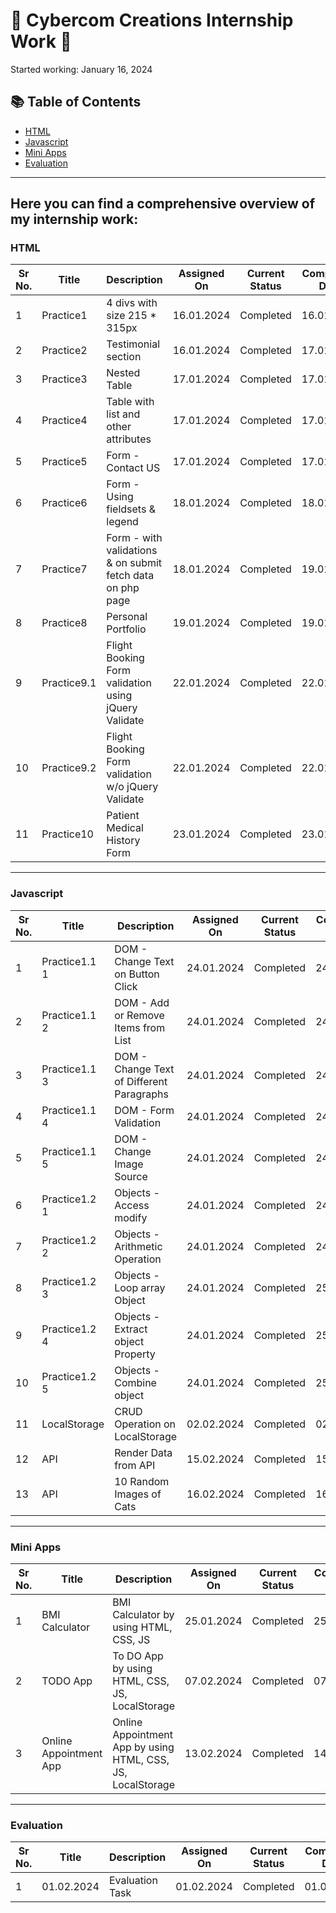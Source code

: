 # 🚀 Cybercom Creations Internship Work 🎨


Started working: January 16, 2024

## 📚 Table of Contents
- [HTML](#html)
- [Javascript](#javascript)
- [Mini Apps](#mini-apps)
- [Evaluation](#evaluation)

---

## Here you can find a comprehensive overview of my internship work:

### HTML

| Sr No. | Title          | Description                                 | Assigned On | Current Status | Completion Date | Repo Link                                              | Project Link                                                |
| ------ | -------------- | ------------------------------------------- | ------------ | --------------- | ---------------- | ------------------------------------------------------ | ----------------------------------------------------------- |
| 1      | Practice1      | 4 divs with size 215 * 315px                 | 16.01.2024   | Completed      | 16.01.2024       | [View](https://github.com/ravi-patel57144/Cybercom-Creation-Internship-2024/tree/main/HTML/Practice_1)          | [Visit](https://ravi-patel57144.github.io/Cybercom-Creation-Internship-2024/HTML/Practice_1)       |
| 2      | Practice2      | Testimonial section                         | 16.01.2024   | Completed      | 17.01.2024       | [View](https://github.com/ravi-patel57144/Cybercom-Creation-Internship-2024/tree/main/HTML/Practice_2)          | [Visit](https://ravi-patel57144.github.io/Cybercom-Creation-Internship-2024/HTML/Practice_2)       |
| 3      | Practice3      | Nested Table                                | 17.01.2024   | Completed      | 17.01.2024       | [View](https://github.com/ravi-patel57144/Cybercom-Creation-Internship-2024/tree/main/HTML/Practice_3)          | [Visit](https://ravi-patel57144.github.io/Cybercom-Creation-Internship-2024/HTML/Practice_3)       |
| 4      | Practice4      | Table with list and other attributes        | 17.01.2024   | Completed      | 17.01.2024       | [View](https://github.com/ravi-patel57144/Cybercom-Creation-Internship-2024/tree/main/HTML/Practice_4)          | [Visit](https://ravi-patel57144.github.io/Cybercom-Creation-Internship-2024/HTML/Practice_4)       |
| 5      | Practice5      | Form - Contact US                           | 17.01.2024   | Completed      | 17.01.2024       | [View](https://github.com/ravi-patel57144/Cybercom-Creation-Internship-2024/tree/main/HTML/Practice_5)          | [Visit](https://ravi-patel57144.github.io/Cybercom-Creation-Internship-2024/HTML/Practice_5)       |
| 6      | Practice6      | Form - Using fieldsets & legend              | 18.01.2024   | Completed      | 18.01.2024       | [View](https://github.com/ravi-patel57144/Cybercom-Creation-Internship-2024/tree/main/HTML/Practice_6)          | [Visit](https://ravi-patel57144.github.io/Cybercom-Creation-Internship-2024/HTML/Practice_6)       |
| 7      | Practice7      | Form - with validations & on submit fetch data on php page | 18.01.2024   | Completed  |19.01.2024| [View](https://github.com/ravi-patel57144/Cybercom-Creation-Internship-2024/tree/main/HTML/Practice_7)          | [Visit](https://ravi-patel57144.github.io/Cybercom-Creation-Internship-2024/HTML/Practice_7)       |
| 8      | Practice8      | Personal Portfolio                          | 19.01.2024   | Completed    | 19.01.2024   | [View](https://github.com/ravi-patel57144/Cybercom-Creation-Internship-2024/tree/main/PortFolio)                | [Visit](https://ravi-patel57144.github.io/Cybercom-Creation-Internship-2024/PortFolio)  |
| 9      | Practice9.1      | Flight Booking Form validation using jQuery Validate | 22.01.2024   | Completed    | 22.01.2024   | [View](https://github.com/ravi-patel57144/Cybercom-Creation-Internship-2024/tree/main/HTML/Practice_9/with_validate)                | [Visit](https://ravi-patel57144.github.io/Cybercom-Creation-Internship-2024/HTML/Practice_9/with_validate)  |
| 10      | Practice9.2      | Flight Booking Form validation w/o jQuery Validate | 22.01.2024   | Completed    | 22.01.2024   | [View](https://github.com/ravi-patel57144/Cybercom-Creation-Internship-2024/tree/main/HTML/Practice_9/without_validate)                | [Visit](https://ravi-patel57144.github.io/Cybercom-Creation-Internship-2024/HTML/Practice_9/without_validate)  |
| 11      | Practice10      | Patient Medical History Form | 23.01.2024   | Completed    | 23.01.2024   | [View](https://github.com/ravi-patel57144/Cybercom-Creation-Internship-2024/tree/main/HTML/Practice_10)                | [Visit](https://ravi-patel57144.github.io/Cybercom-Creation-Internship-2024/HTML/Practice_10)  |

---

### Javascript

| Sr No. | Title          | Description                                 | Assigned On | Current Status | Completion Date | Repo Link                                              | Project Link                                                |
| ------ | -------------- | ------------------------------------------- | ------------ | --------------- | ---------------- | ------------------------------------------------------ | ----------------------------------------------------------- |
| 1      | Practice1.1 1      | DOM - Change Text on Button Click             | 24.01.2024   | Completed      | 24.01.2024       | [View](https://github.com/ravi-patel57144/Cybercom-Creation-Internship-2024/tree/main/Javascript/Practice_1/Practice_1.1)          | [Visit](https://ravi-patel57144.github.io/Cybercom-Creation-Internship-2024/Javascript/Practice_1/Practice_1.1)       |
| 2      | Practice1.1 2      | DOM - Add or Remove Items from List           | 24.01.2024   | Completed      | 24.01.2024       | [View](https://github.com/ravi-patel57144/Cybercom-Creation-Internship-2024/tree/main/Javascript/Practice_1/Practice_1.2)          | [Visit](https://ravi-patel57144.github.io/Cybercom-Creation-Internship-2024/Javascript/Practice_1/Practice_1.2)       |
| 3      | Practice1.1 3      | DOM - Change Text of Different Paragraphs     | 24.01.2024   | Completed      | 24.01.2024       | [View](https://github.com/ravi-patel57144/Cybercom-Creation-Internship-2024/tree/main/Javascript/Practice_1/Practice_1.3)          | [Visit](https://ravi-patel57144.github.io/Cybercom-Creation-Internship-2024/Javascript/Practice_1/Practice_1.3)       |
| 4      | Practice1.1 4      | DOM - Form Validation          | 24.01.2024   | Completed      | 24.01.2024       | [View](https://github.com/ravi-patel57144/Cybercom-Creation-Internship-2024/tree/main/Javascript/Practice_1/Practice_1.4)          | [Visit](https://ravi-patel57144.github.io/Cybercom-Creation-Internship-2024/Javascript/Practice_1/Practice_1.4)       |
| 5      | Practice1.1 5      | DOM - Change Image Source                     | 24.01.2024   | Completed      | 24.01.2024       | [View](https://github.com/ravi-patel57144/Cybercom-Creation-Internship-2024/tree/main/Javascript/Practice_1/Practice_1.5)          | [Visit](https://ravi-patel57144.github.io/Cybercom-Creation-Internship-2024/Javascript/Practice_1/Practice_1.5)       |
| 6      | Practice1.2 1      | Objects - Access modify                     | 24.01.2024   | Completed      | 24.01.2024       | [View](https://github.com/ravi-patel57144/Cybercom-Creation-Internship-2024/tree/main/Javascript/Practice_1.2/1_access_modify.js)          |       |
| 7      | Practice1.2 2      | Objects - Arithmetic Operation                | 24.01.2024   | Completed      | 24.01.2024       | [View](https://github.com/ravi-patel57144/Cybercom-Creation-Internship-2024/tree/main/Javascript/Practice_1.2/2_sum.js)          |       |
| 8      | Practice1.2 3      | Objects - Loop array Object                   | 24.01.2024   | Completed      | 25.01.2024       | [View](https://github.com/ravi-patel57144/Cybercom-Creation-Internship-2024/tree/main/Javascript/Practice_1.2/3_loop_array_info.js)          |       |
| 9      | Practice1.2 4      | Objects - Extract object Property            | 24.01.2024   | Completed      | 25.01.2024       | [View](https://github.com/ravi-patel57144/Cybercom-Creation-Internship-2024/tree/main/Javascript/Practice_1.2/4_extract_obj_property.js)          |       |
| 10      | Practice1.2 5      | Objects - Combine object                     | 24.01.2024   | Completed      | 25.01.2024       | [View](https://github.com/ravi-patel57144/Cybercom-Creation-Internship-2024/tree/main/Javascript/Practice_1.2/5_combined_obj.js)          |       |
| 11      | LocalStorage    | CRUD Operation on LocalStorage                  | 02.02.2024   | Completed      | 02.01.2024       | [View](https://github.com/ravi-patel57144/Cybercom-Creation-Internship-2024/tree/main/Javascript/Practice_storage)          | [Visit](https://ravi-patel57144.github.io/Cybercom-Creation-Internship-2024/Javascript/Practice_storage)       |
| 12      | API    | Render Data from API                  | 15.02.2024   | Completed      | 15.01.2024       | [View](https://github.com/ravi-patel57144/Cybercom-Creation-Internship-2024/tree/main/Javascript/Api/Api_practice)          | [Visit](https://ravi-patel57144.github.io/Cybercom-Creation-Internship-2024/Javascript/Api/Api_practice)       |
| 13      | API    | 10 Random Images of Cats                  | 16.02.2024   | Completed      | 16.01.2024       | [View](https://github.com/ravi-patel57144/Cybercom-Creation-Internship-2024/tree/main/Javascript/Api/10_random_cats)          | [Visit](https://ravi-patel57144.github.io/Cybercom-Creation-Internship-2024/Javascript/Api/10_random_cats)       |

---

### Mini Apps

| Sr No. | Title          | Description                                 | Assigned On | Current Status | Completion Date | Repo Link                                              | Project Link                                                |
| ------ | -------------- | ------------------------------------------- | ------------ | --------------- | ---------------- | ------------------------------------------------------ | ----------------------------------------------------------- |
| 1      | BMI Calculator | BMI Calculator by using HTML, CSS, JS | 25.01.2024   | Completed      | 25.01.2024       | [View](https://github.com/ravi-patel57144/Cybercom-Creation-Internship-2024/tree/main/Mini_Apps/1_BMI_Calculator)          | [Visit](https://ravi-patel57144.github.io/Cybercom-Creation-Internship-2024/Mini_Apps/1_BMI_Calculator)       |
| 2      | TODO App | To DO App by using HTML, CSS, JS, LocalStorage | 07.02.2024   | Completed      | 07.02.2024       | [View](https://github.com/ravi-patel57144/Cybercom-Creation-Internship-2024/tree/main/Mini_Apps/2_TODO_App)          | [Visit](https://ravi-patel57144.github.io/Cybercom-Creation-Internship-2024/Mini_Apps/2_TODO_App)       |
| 3      | Online Appointment App | Online Appointment App by using HTML, CSS, JS, LocalStorage | 13.02.2024   | Completed      | 14.02.2024     | [View](https://github.com/ravi-patel57144/Cybercom-Creation-Internship-2024/tree/main/Mini_Apps/3_Online_Doctor_App)          | [Visit](https://ravi-patel57144.github.io/Cybercom-Creation-Internship-2024/Mini_Apps/3_Online_Doctor_App)       |

---

### Evaluation

| Sr No. | Title          | Description                                 | Assigned On | Current Status | Completion Date | Repo Link                                              | Project Link                                                |
| ------ | -------------- | ------------------------------------------- | ------------ | --------------- | ---------------- | ------------------------------------------------------ | ----------------------------------------------------------- |
| 1      | 01.02.2024 | Evaluation Task | 01.02.2024   | Completed      | 01.02.2024       | [View](https://github.com/ravi-patel57144/Cybercom-Creation-Internship-2024/tree/main/Evaluation/01.02.2024)          | [Visit](https://ravi-patel57144.github.io/Cybercom-Creation-Internship-2024/Evaluation/01.02.2024)       |
